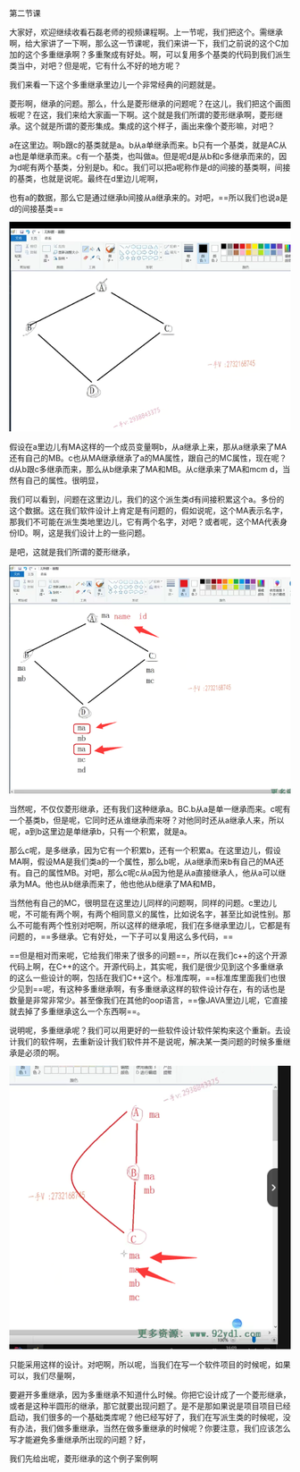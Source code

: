第二节课

大家好，欢迎继续收看石磊老师的视频课程啊。上一节呢，我们把这个。需继承啊，给大家讲了一下啊，那么这一节课呢，我们来讲一下，我们之前说的这个C加加的这个多重继承啊？多重聚成有好处。啊，可以复用多个基类的代码到我们派生类当中，对吧？但是呢，它有什么不好的地方呢？

我们来看一下这个多重继承里边儿一个非常经典的问题就是。

菱形啊，继承的问题。那么，什么是菱形继承的问题呢？在这儿，我们把这个画图板呢？在这，我们来给大家画一下啊。这个就是我们所谓的菱形继承啊，菱形继承。这个就是所谓的菱形集成。集成的这个样子，画出来像个菱形嘛，对吧？



a在这里边。啊b跟c的基类就是a。b从a单继承而来。b只有一个基类，就是AC从a也是单继承而来。c有一个基类，也叫做a。但是呢d是从b和c多继承而来的，因为d呢有两个基类，分别是b。和c。我们可以把a呢称作是d的间接的基类啊，间接的基类，也就是说呢。最终在d里边儿呢啊，

也有a的数据，那么它是通过继承b间接从a继承来的。对吧，==所以我们也说a是d的间接基类==

![image-20230326135050444](image/image-20230326135050444.png)





假设在a里边儿有MA这样的一个成员变量啊b，从a继承上来，那从a继承来了MA还有自己的MB。c也从MA继承继承了a的MA属性，跟自己的MC属性，现在呢？d从b跟c多继承而来，那么从b继承来了MA和MB。从c继承来了MA和mcm d，当然有自己的属性。很明显，

我们可以看到，问题在这里边儿，我们的这个派生类d有间接积累这个a。多份的这个数据。这在我们软件设计上肯定是有问题的，假如说呢，这个MA表示名字，那我们不可能在派生类地里边儿，它有两个名字，对吧？或者呢，这个MA代表身份ID。啊，这是我们设计上的一些问题。

是吧，这就是我们所谓的菱形继承，

![image-20230326135140234](image/image-20230326135140234.png)



当然呢，不仅仅菱形继承，还有我们这种继承a。BC.b从a是单一继承而来。c呢有一个基类b，但是呢，它同时还从谁继承而来呀？对他同时还从a继承人来，所以呢，a到b这里边是单继承b，只有一个积累，就是a。

那么c呢，是多继承，因为它有一个积累b，还有一个积累a。在这里边儿，假设MA啊，假设MA是我们类a的一个属性，那么b呢，从a继承而来b有自己的MA还有。自己的属性MB。对吧，那么c呢c从a因为他是从a直接继承人，他从a可以继承为MA。他也从b继承而来了，他也他从b继承了MA和MB，

当然他有自己的MC，很明显在这里边儿同样的问题啊，同样的问题。c里边儿呢，不可能有两个啊，有两个相同意义的属性，比如说名字，甚至比如说性别。那么不可能有两个性别对吧啊，所以这样的继承呢，我们在多继承里边儿，它都是有问题的，==多继承。它有好处，一下子可以复用这么多代码，==

==但是相对而来呢，它给我们带来了很多的问题==，所以在我们c++的这个开源代码上啊，在C++的这个。开源代码上，其实呢，我们是很少见到这个多重继承的这么一些设计的啊，包括在我们C++这个。标准库啊，==标准库里面我们也很少见到==呢，有这种多重继承啊，有多重继承这样的软件设计存在，有的话也是数量是非常非常少。甚至像我们在其他的oop语言，==像JAVA里边儿呢，它直接就去掉了多重继承这么一个东西啊==。

说明呢，多重继承呢？我们可以用更好的一些软件设计软件架构来这个重新。去设计我们的软件啊，去重新设计我们软件并不是说呢，解决某一类问题的时候多重继承是必须的啊。



![image-20230326135305886](image/image-20230326135305886.png)



只能采用这样的设计。对吧啊，所以呢，当我们在写一个软件项目的时候呢，如果可以，我们尽量啊，

要避开多重继承，因为多重继承不知道什么时候。你把它设计成了一个菱形继承，或者是这种半圆形的继承，那它就要出现问题了。是不是那如果说是项目项目已经启动，我们很多的一个基础类库呢？他已经写好了，我们在写派生类的时候呢，没有办法，我们做多重继承，当然在做多重继承的时候呢？你要注意，我们应该怎么写才能避免多重继承所出现的问题？好，

我们先给出呢，菱形继承的这个例子案例啊

















